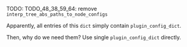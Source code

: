 
TODO: TODO_48_38_59_64: remove `interp_tree_abs_paths_to_node_configs`

Apparently, all entries of this `dict` simply contain `plugin_config_dict`.

Then, why do we need them? Use single `plugin_config_dict` directly.

